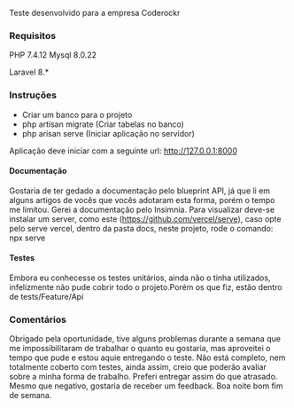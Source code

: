 Teste desenvolvido para a empresa Coderockr

### Requisitos

PHP 7.4.12
Mysql 8.0.22

Laravel 8.*

### Instruções

- Criar um banco para o projeto
- php artisan migrate (Criar tabelas no banco)
- php arisan serve (Iniciar aplicação no servidor)

Aplicação deve iniciar com a seguinte url: http://127.0.0.1:8000

#### Documentação

Gostaria de ter gedado a documentação pelo blueprint API, já que li em alguns artigos de vocês que vocês adotaram esta forma, porém o tempo me limitou. Gerei a documentação pelo Insimnia. Para visualizar deve-se instalar um server, como este (https://github.com/vercel/serve), caso opte pelo serve vercel, dentro da pasta docs, neste projeto, rode o comando: npx serve 


#### Testes

Embora eu conhecesse os testes unitários, ainda não o tinha utilizados, infelizmente não pude cobrir todo o projeto.Porém os que fiz, estão dentro de tests/Feature/Api

### Comentários

Obrigado pela oportunidade, tive alguns problemas durante a semana que me impossibilitaram de trabalhar o quanto eu gostaria, mas aproveitei o tempo que pude e estou aquie entregando o teste. Não está completo, nem totalmente coberto com testes, ainda assim, creio que poderão avaliar sobre a minha forma de trabalho. Preferi entregar assim do que atrasado. Mesmo que negativo, gostaria de receber um feedback. Boa noite bom fim de semana.